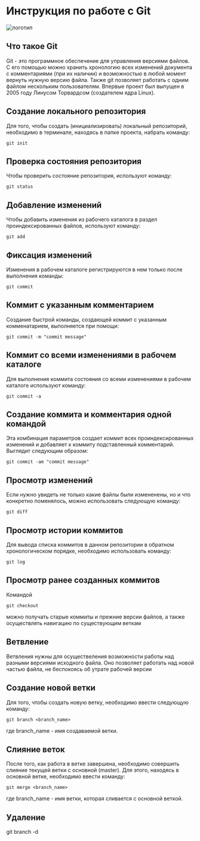 # **Инструкция по работе с Git**

![логотип](git.png)

## Что такое Git

Git - это программное обеспечение для управления версиями файлов. С его помощью можно хранить хронологию всех изменений документа с комментариями (при их наличии) и возможностью в любой момент вернуть нужную версию файла. Также git позволяет работать с одним файлом нескольким пользователям. Впервые проект был выпущен в 2005 году Линусом Торвардсом (создателем ядра Linux).

## Создание локального репозитория

Для того, чтобы создать (инициализировать) локальный репозиторий, необходимо в терминале, находясь в папке проекта, набрать команду:

    git init

## Проверка состояния репозитория

Чтобы проверить состояние репозитория, используют команду:

    git status

## Добавление изменений

Чтобы добавить изменения из рабочего каталога в раздел проиндексированных файлов, используют команду: 

    git add

## Фиксация изменений 

Изменения в рабочем каталоге регистрируются в нем только после выполнения команды: 

    git commit

## Коммит с указанным комментарием

Создание быстрой команды, создающей коммит с указанным комменатарием, выполняется при помощи: 

    git commit -m "commit message"

## Коммит со всеми изменениями в рабочем каталоге

Для выполнения коммита состояния со всеми изменениями в рабочем каталоге используют команду:

    git commit -a

## Создание коммита и комментария одной командой

Эта комбинация параметров создает коммит всех проиндексированных изменений и добавляет к коммиту подставленный комментарий. Выглядит следующим образом:

    git commit -am "commit message"

## Просмотр изменений

Если нужно увидеть не только какие файлы были измененены, но и что конкретно поменялось, можно использовать следующую команду: 

    git diff

## Просмотр истории коммитов

Для вывода списка коммитов в данном репозитории в обратном хронологическом порядке, необходимо использовать команду:

    git log

## Просмотр ранее созданных коммитов 

Командой 

    git checkout 

можно получать старые коммиты и прежние версии файлов, а также осуществлять навигацию по существующим веткам


## Ветвление 

Ветвления нужны для осуществеления возможности работы над разными версиями исходного файла. Оно позволяет работать над новой частью файла, не беспокоясь об утрате рабочей версии 


## Создание новой ветки

Для того, чтобы создать новую ветку, необходимо ввести следующую команду:

    git branch <branch_name>
где branch_name - имя создаваемой ветки.

## Слияние веток

После того, как работа в ветке завершена, необходимо совершить слияние текущей ветки с основной (master). Для этого, находясь в основной ветке, необходимо ввести команду:

    git merge <branch_name>
где branch_name - имя ветки, которая сливается с основной веткой.

## Удаление

git branch -d